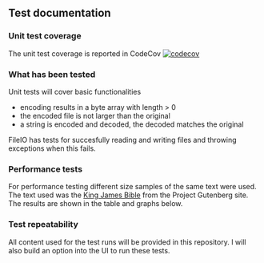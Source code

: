 ## Test documentation

### Unit test coverage
The unit test coverage is reported in CodeCov [![codecov](https://codecov.io/gh/shlevanto/tiralabra-2022/branch/main/graph/badge.svg?token=0EE9F994BB)](https://codecov.io/gh/shlevanto/tiralabra-2022)

### What has been tested
Unit tests will cover basic functionalities
- encoding results in a byte array with length > 0
- the encoded file is not larger than the original
- a string is encoded and decoded, the decoded matches the original

FileIO has tests for succesfully reading and writing files and throwing exceptions when this fails.

### Performance tests
For performance testing different size samples of the same text were used. The text used was the [King James Bible](https://www.gutenberg.org/cache/epub/10/pg10.txt) from the Project Gutenberg site. The results are shown in the table and graphs below.

### Test repeatability
All content used for the test runs will be provided in this repository. I will also build an option into the UI to run these tests. 

